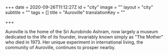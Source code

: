 +++
date = 2020-09-26T11:12:27Z
id = "city"
image = ""
layout = "city"
subtitle = ""
tags = []
title = "Auroville"
translationKey = ""

+++

Auroville is the home of the Sri Aurobindo Ashram, now largely a museum dedicated to the life of its founder, invariably known simply as "The Mother" who died in 1973. Her unique experiment in international living, the community of Auroville, continues to prosper nearby.